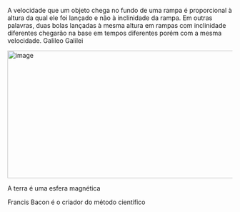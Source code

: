 A velocidade que um objeto chega no fundo de uma rampa é proporcional à altura da qual ele foi lançado e não à inclinidade da rampa.
Em outras palavras, duas bolas lançadas à mesma altura em rampas com inclinidade diferentes chegarão na base em tempos diferentes
porém com a mesma velocidade. 
Galileo Galilei  

<img width="670" height="286" alt="image" src="https://github.com/user-attachments/assets/433d7632-d4e4-4bbc-8e9e-35309badb713" />


A terra é uma esfera magnética

Francis Bacon é o criador do método científico
